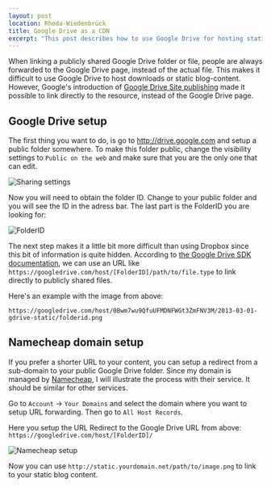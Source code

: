 ```yaml
---
layout: post
location: Rheda-Wiedenbrück
title: Google Drive as a CDN
excerpt: "This post describes how to use Google Drive for hosting static content like images or downloads."
---
```


When linking a publicly shared Google Drive folder or file, people are always forwarded to the Google Drive page, instead of the actual file.
This makes it difficult to use Google Drive to host downloads or static blog-content. However, Google's introduction of [Google Drive Site publishing](http://googleappsdeveloper.blogspot.de/2012/11/announcing-google-drive-site-publishing.html) made it possible to link directly to the resource, instead of the Google Drive page. 

## Google Drive setup

The first thing you want to do, is go to <http://drive.google.com> and setup a public folder somewhere. 
To make this folder public, change the visibility settings to `Public on the web` and make sure that you are the only one that can edit.

![Sharing settings]({{IMAGES_PATH}}posts/2013-03-01-gdrive-static/sharing-1.png)

Now you will need to obtain the folder ID. Change to your public folder and you will see the ID in the adress bar. The last part is the FolderID you are looking for:

![FolderID]({{IMAGES_PATH}}posts/2013-03-01-gdrive-static/folderid.png)

The next step makes it a little bit more difficult than using Dropbox since this bit of information is quite hidden. According to [the Google Drive SDK documentation](https://developers.google.com/drive/publish-site), we can use an URL like `https://googledrive.com/host/[FolderID]/path/to/file.type` to link directly to publicly shared files.

Here's an example with the image from above:  

`https://googledrive.com/host/0Bwm7wu9QfuUFMDNFWGt3ZmFNV3M/2013-03-01-gdrive-static/folderid.png`

## Namecheap domain setup

If you prefer a shorter URL to your content, you can setup a redirect from a sub-domain to your public Google Drive folder. Since my domain is managed by [Namecheap](http://namecheap.com), I will illustrate the process with their service. It should be similar for other services.

Go to `Account` -> `Your Domains` and select the domain where you want to setup URL forwarding. Then go to `All Host Records`.

Here you setup the URL Redirect to the Google Drive URL from above: `https://googledrive.com/host/[FolderID]/`

![Namecheap setup]({{IMAGES_PATH}}posts/2013-03-01-gdrive-static/namecheap.png)

Now you can use `http://static.yourdomain.net/path/to/image.png` to link to your static blog content. 

